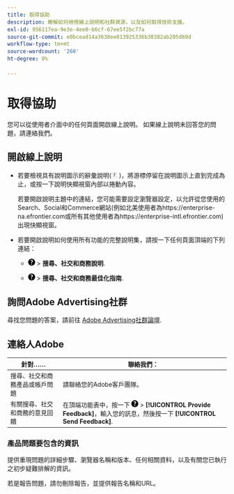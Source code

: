 ```yaml
---
title: 取得協助
description: 瞭解如何檢視線上說明和社群資源，以及如何取得技術支援。
exl-id: 956117ea-9e3e-4ee0-b6cf-67ee5f2bc77a
source-git-commit: e0bcead14a3638ee013925336b38382ab205d69d
workflow-type: tm+mt
source-wordcount: '260'
ht-degree: 0%

---
```


# 取得協助

您可以從使用者介面中的任何頁面開啟線上說明。 如果線上說明未回答您的問題，請連絡我們。

## 開啟線上說明

* 若要檢視具有說明圖示的辭彙說明(![說明圖示](/help/search-social-commerce/assets/help-field.png "說明圖示") )，將游標停留在說明圖示上直到完成為止，或按一下說明快顯視窗內部以捲動內容。

  若要開啟說明主題中的連結，您可能需要設定瀏覽器設定，以允許從您使用的Search、Social和Commerce網站(例如北美使用者為https://enterprise-na.efrontier.com或所有其他使用者為https://enterprise-intl.efrontier.com)出現快顯視窗。

* 若要開啟說明如何使用所有功能的完整說明集，請按一下任何頁面頂端的下列連結：

   * ![說明](/help/search-social-commerce/assets/help-main-menu.png "說明") > **搜尋、社交和商務說明**.

   * ![說明](/help/search-social-commerce/assets/help-main-menu.png "說明") > **搜尋、社交和商務最佳化指南**.

## 詢問Adobe Advertising社群

尋找您問題的答案，請前往 [Adobe Advertising社群論壇](https://experienceleaguecommunities.adobe.com/t5/adobe-advertising-cloud/ct-p/adobe-advertising-cloud-community).

## 連絡人Adobe

| 針對…… | 聯絡我們： |
| ---- | ---- |
| 搜尋、社交和商務產品或帳戶問題 | 請聯絡您的Adobe客戶團隊。 |
| 有關搜尋、社交和商務的意見回饋 | 在頂端功能表中，按一下 ![說明](/help/search-social-commerce/assets/help-main-menu.png "說明") > **[!UICONTROL Provide Feedback]**，輸入您的訊息，然後按一下 **[!UICONTROL Send Feedback]**. |

### 產品問題要包含的資訊

提供重現問題的詳細步驟、瀏覽器名稱和版本、任何相關資料，以及有關您已執行之初步疑難排解的資訊。

若是報告問題，請勿刪除報告，並提供報告名稱和URL。

